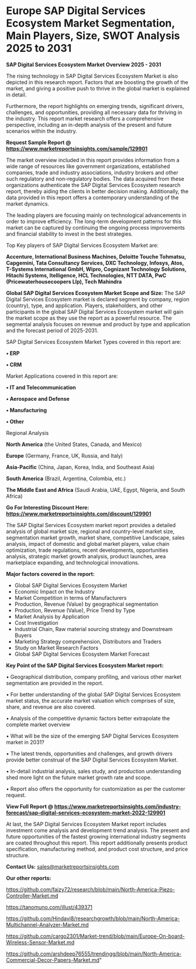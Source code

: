 # Europe SAP Digital Services Ecosystem Market Segmentation, Main Players, Size, SWOT Analysis 2025 to 2031

<Strong> SAP Digital Services Ecosystem Market Overview 2025 - 2031</strong>

The rising technology in SAP Digital Services Ecosystem Market is also depicted in this research report. Factors that are boosting the growth of the market, and giving a positive push to thrive in the global market is explained in detail.

Furthermore, the report highlights on emerging trends, significant drivers, challenges, and opportunities, providing all necessary data for thriving in the industry. This report market research offers a comprehensive perspective, including an in-depth analysis of the present and future scenarios within the industry.

<strong>Request Sample Report @ <a href=https://www.marketreportsinsights.com/sample/129901>https://www.marketreportsinsights.com/sample/129901</a></strong>

The market overview included in this report provides information from a wide range of resources like government organizations, established companies, trade and industry associations, industry brokers and other such regulatory and non-regulatory bodies. The data acquired from these organizations authenticate the SAP Digital Services Ecosystem research report, thereby aiding the clients in better decision making. Additionally, the data provided in this report offers a contemporary understanding of the market dynamics.

The leading players are focusing mainly on technological advancements in order to improve efficiency. The long-term development patterns for this market can be captured by continuing the ongoing process improvements and financial stability to invest in the best strategies.

Top Key players of SAP Digital Services Ecosystem Market are:

<strong>Accenture, International Business Machines, Deloitte Touche Tohmatsu, Capgemini, Tata Consultancy Services, DXC Technology, Infosys, Atos, T-Systems International GmbH, Wipro, Cognizant Technology Solutions, Hitachi Systems, Itelligence, HCL Technologies, NTT DATA, PwC (Pricewaterhousecoopers Llp), Tech Mahindra</strong>

<strong><b>Global SAP Digital Services Ecosystem Market Scope and Size:</b></strong>
The SAP Digital Services Ecosystem market is declared segment by company, region (country), type, and application. Players, stakeholders, and other participants in the global SAP Digital Services Ecosystem market will gain the market scope as they use the report as a powerful resource. The segmental analysis focuses on revenue and product by type and application and the forecast period of 2025-2031.

SAP Digital Services Ecosystem Market Types covered in this report are:

<strong>• ERP

• CRM</strong>

Market Applications covered in this report are:

<strong>• IT and Telecommunication

• Aerospace and Defense

• Manufacturing

• Other</strong> 

Regional Analysis

<strong>North America</strong> (the United States, Canada, and Mexico)

<strong>Europe</strong> (Germany, France, UK, Russia, and Italy)

<strong>Asia-Pacific</strong> (China, Japan, Korea, India, and Southeast Asia)

<strong>South America</strong> (Brazil, Argentina, Colombia, etc.)

<strong>The Middle East and Africa</strong> (Saudi Arabia, UAE, Egypt, Nigeria, and South Africa)

<strong>Go For Interesting Discount Here: <a href=https://www.marketreportsinsights.com/discount/129901>https://www.marketreportsinsights.com/discount/129901</a></strong>

The SAP Digital Services Ecosystem market report provides a detailed analysis of global market size, regional and country-level market size, segmentation market growth, market share, competitive Landscape, sales analysis, impact of domestic and global market players, value chain optimization, trade regulations, recent developments, opportunities analysis, strategic market growth analysis, product launches, area marketplace expanding, and technological innovations.

<strong><b>Major factors covered in the report:</b></strong>
<ul>
  <li>Global SAP Digital Services Ecosystem Market </li>
  <li>Economic Impact on the Industry</li>
  <li>Market Competition in terms of Manufacturers</li>
  <li>Production, Revenue (Value) by geographical segmentation</li>
  <li>Production, Revenue (Value), Price Trend by Type</li>
  <li>Market Analysis by Application</li>
  <li>Cost Investigation</li>
  <li>Industrial Chain, Raw material sourcing strategy and Downstream Buyers</li>
  <li>Marketing Strategy comprehension, Distributors and Traders</li>
  <li>Study on Market Research Factors</li>
  <li>Global SAP Digital Services Ecosystem Market Forecast</li>
</ul>

<strong><b>Key Point of the SAP Digital Services Ecosystem Market report:</b></strong>

• Geographical distribution, company profiling, and various other market segmentation are provided in the report.

• For better understanding of the global SAP Digital Services Ecosystem market status, the accurate market valuation which comprises of size, share, and revenue are also covered.

• Analysis of the competitive dynamic factors better extrapolate the complete market overview

• What will be the size of the emerging SAP Digital Services Ecosystem market in 2031?

• The latest trends, opportunities and challenges, and growth drivers provide better construal of the SAP Digital Services Ecosystem Market.

• In-detail industrial analysis, sales study, and production understanding shed more light on the future market growth rate and scope.

• Report also offers the opportunity for customization as per the customer request.

<strong><b>View Full Report @ <a href=https://www.marketreportsinsights.com/industry-forecast/sap-digital-services-ecosystem-market-2022-129901>https://www.marketreportsinsights.com/industry-forecast/sap-digital-services-ecosystem-market-2022-129901</a></b></strong>


At last, the SAP Digital Services Ecosystem Market report includes investment come analysis and development trend analysis. The present and future opportunities of the fastest growing international industry segments are coated throughout this report. This report additionally presents product specification, manufacturing method, and product cost structure, and price structure.

<strong>Contact Us:</strong>
sales@marketreportsinsights.com

<strong>Our other reports:</strong>

<a href=https://github.com/faizy72/research/blob/main/North-America-Piezo-Controller-Market.md>https://github.com/faizy72/research/blob/main/North-America-Piezo-Controller-Market.md</a>

<a href=https://tanomuno.com/illust/439371>https://tanomuno.com/illust/439371</a>

<a href=https://github.com/Hindavi8/researchgrowth/blob/main/North-America-Multichannel-Analyzer-Market.md>https://github.com/Hindavi8/researchgrowth/blob/main/North-America-Multichannel-Analyzer-Market.md</a>

<a href=https://github.com/cargo2301/Market-trend/blob/main/Europe-On-board-Wireless-Sensor-Market.md>https://github.com/cargo2301/Market-trend/blob/main/Europe-On-board-Wireless-Sensor-Market.md</a>

<a href=https://github.com/arshdeep76555/trendingg/blob/main/North-America-Commercial-Decor-Papers-Market.md>https://github.com/arshdeep76555/trendingg/blob/main/North-America-Commercial-Decor-Papers-Market.md</a>"
